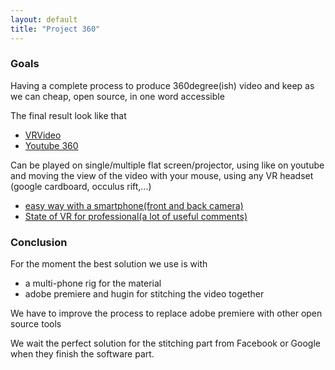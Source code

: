```yaml
---
layout: default
title: "Project 360"
---
```


### Goals

Having a complete process to produce 360degree(ish) video and keep as we can cheap, open source, in one word accessible

The final result look like that

- [VRVideo](http://www.vrideo.com/)
- [Youtube 360](https://www.youtube.com/channel/UCzuqhhs6NWbgTzMuM09WKDQ)

Can be played on single/multiple flat screen/projector, using like on youtube and moving the view of the video with your mouse, using any VR headset (google cardboard, occulus rift,...)

- [easy way with a smartphone(front and back camera)](http://camera360now.xyz/recored-360-degree-video-by-smartphone/)
- [State of VR for professional(a lot of useful comments)](http://stateofvr.com/)

### Conclusion

For the moment the best solution we use is with
- a multi-phone rig for the material
- adobe premiere and hugin for stitching the video together

We have to improve the process to replace adobe premiere with other open source tools

We wait the perfect solution for the stitching part from Facebook or Google when they finish the software part.
